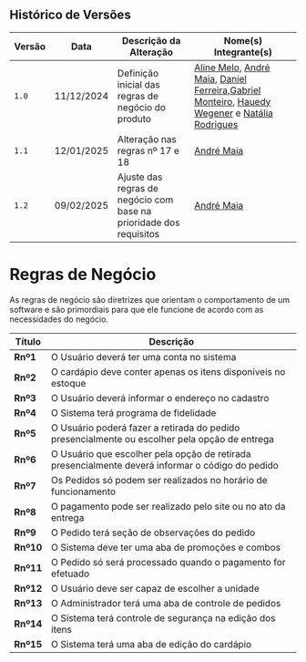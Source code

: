 ## Histórico de Versões
| Versão | Data | Descrição da Alteração | Nome(s) Integrante(s) |
| ---- | -- | -------------------- | ------------------- |
| `1.0` | 11/12/2024 | Definição inicial das regras de negócio do produto | [Aline Melo](https://github.com/aline-melo), [André Maia](https://github.com/andre-maia51), [Daniel Ferreira](https://github.com/DanielFsR),[Gabriel Monteiro](https://github.com/GabrielSMonteiro), [Hauedy Wegener](https://github.com/HauedyWS) e [Natália Rodrigues](https://github.com/Natyrodrigues) |
| `1.1` | 12/01/2025 | Alteração nas regras nº 17 e 18 | [André Maia](https://github.com/andre-maia51) |
| `1.2` | 09/02/2025 | Ajuste das regras de negócio com base na prioridade dos requisitos | [André Maia](https://github.com/andre-maia51) |

# Regras de Negócio
As regras de negócio são diretrizes que orientam o comportamento de um software e são primordiais para que ele funcione de acordo com as necessidades do negócio. 

| **Título**           | **Descrição** |
|---------------------|---------------|
| **Rnº1**  | O Usuário deverá ter uma conta no sistema |
| **Rnº2**  | O cardápio deve conter apenas os itens disponíveis no estoque |
| **Rnº3**  | O Usuário deverá informar o endereço no cadastro |
| **Rnº4**  | O Sistema terá programa de fidelidade |
| **Rnº5**  | O Usuário poderá fazer a retirada do pedido presencialmente ou escolher pela opção de entrega |
| **Rnº6**  | O Usuário que escolher pela opção de retirada presencialmente deverá informar o código do pedido |
| **Rnº7**  | Os Pedidos só podem ser realizados no horário de funcionamento |
| **Rnº8**  | O pagamento pode ser realizado pelo site ou no ato da entrega |
| **Rnº9**  | O Pedido terá seção de observações do pedido |
| **Rnº10** | O Sistema deve ter uma aba de promoções e combos |
| **Rnº11** | O Pedido só será processado quando o pagamento for efetuado |
| **Rnº12** | O Usuário deve ser capaz de escolher a unidade |
| **Rnº13** | O Administrador terá uma aba de controle de pedidos |
| **Rnº14** | O Sistema terá controle de segurança na edição dos itens |
| **Rnº15** | O Sistema terá uma aba de edição do cardápio |
